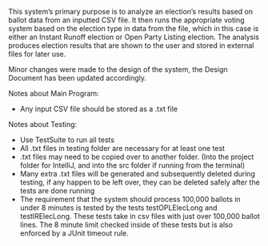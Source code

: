 This system’s primary purpose is to analyze an election’s results based on ballot data from an inputted CSV file. It then runs the appropriate voting system based on the election type in data from the file, which in this case is either an Instant Runoff election or Open Party Listing election. The analysis produces election results that are shown to the user and stored in external files for later use. 

Minor changes were made to the design of the system, the Design Document has been updated accordingly.

Notes about Main Program:
+ Any input CSV file should be stored as a .txt file

Notes about Testing:
+ Use TestSuite to run all tests
+ All .txt files in testing folder are necessary for at least one test
+ .txt files may need to be copied over to another folder. (Into the project folder for IntelliJ, and into the src folder if running from the terminal)
+ Many extra .txt files will be generated and subsequently deleted during testing, if any happen to be left over, they can be deleted safely after the tests are done running
+ The requirement that the system should process 100,000 ballots in under 8 minutes is tested by the tests testOPLElecLong and testIRElecLong. These tests take in csv files with just over 100,000 ballot lines. The 8 minute limit checked inside of these tests but is also enforced by a JUnit timeout rule.
